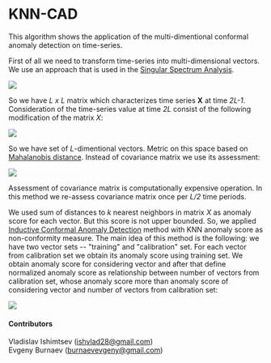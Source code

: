 # KNN-CAD 
This algorithm shows the application of the multi-dimentional conformal anomaly detection on time-series. 

First of all we need to transform time-series into multi-dimensional vectors. We use an approach that is used in the [Singular Spectrum Analysis](https://en.wikipedia.org/wiki/Singular_spectrum_analysis). 

![](https://cloud.githubusercontent.com/assets/5317319/16424389/964ee6e2-3d68-11e6-8cfc-f3e9be9584cf.png)

So we have *L x L* matrix which characterizes time series **X** at time *2L-1*. Сonsideration of the time-series value at time *2L*  consist of the following modification of the matrix *X*:

![](https://cloud.githubusercontent.com/assets/5317319/16424391/96508542-3d68-11e6-9917-9017e134e770.png)

So we have set of *L*-dimentional vectors. Metric on this space based on [Mahalanobis distance](https://en.wikipedia.org/wiki/Mahalanobis_distance). Instead of covariance matrix we use its assessment:

![](https://cloud.githubusercontent.com/assets/5317319/16424392/9654e3b2-3d68-11e6-8ff5-6ce7ed8ca51d.png)

Assessment of covariance matrix is computationally expensive operation. In this method we re-assess covariance matrix once per *L/2* time periods.

We used sum of distances to *k* nearest neighbors in matrix *X* as anomaly score for each vector. But this score is not upper bounded. So, we applied [Inductive Conformal Anomaly Detection](https://www.researchgate.net/profile/Goeran_Falkman/publication/258244052_Inductive_conformal_anomaly_detection_for_sequential_detection_of_anomalous_sub-trajectories/links/54fff9910cf2eaf210bccba7.pdf) method with KNN anomaly score as non-conformity measure. The main idea of this method is the following: we have two vector sets -- "training" and "calibration" set. For each vector from calibration set we obtain its anomaly score using training set. We obtain anomaly score for considering vector and after that define normalized anomaly score as relationship between number of vectors from calibration set, whose anomaly score more than anomaly score of considering vector and number of vectors from calibration set:

![](https://cloud.githubusercontent.com/assets/5317319/16424390/964f9736-3d68-11e6-83c0-9c3476bd7ec3.png)

#### Contributors
Vladislav Ishimtsev (ishvlad28@gmail.com)  
Evgeny Burnaev (burnaevevgeny@gmail.com)







